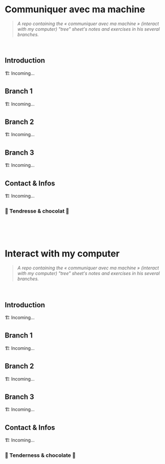 # Communiquer avec ma machine
<a name="FR"></a>
> _A repo containing the « communiquer avec ma machine » (interact with my computer) "tree" sheet's notes and exercises in his several branches._
<br>

## Introduction
<a name="IntroFR"></a>
:building_construction: Incoming...
<br>

## Branch 1
<a name="B1FR"></a>
:building_construction: Incoming...
<br>

## Branch 2
<a name="B2FR"></a>
:building_construction: Incoming...
<br>

## Branch 3
<a name="B3FR"></a>
:building_construction: Incoming...
<br>

## Contact & Infos
<a name="ContactFR"></a>
:building_construction: Incoming...
<br>

### 🫶 Tendresse & chocolat 🫶
<br><br><br>



# Interact with my computer
<a name="EN"></a>
> _A repo containing the « communiquer avec ma machine » (interact with my computer) "tree" sheet's notes and exercises in his several branches._
<br>

## Introduction
<a name="IntroEN"></a>
:building_construction: Incoming...
<br>

## Branch 1
<a name="B1EN"></a>
:building_construction: Incoming...
<br>

## Branch 2
<a name="B2EN"></a>
:building_construction: Incoming...
<br>

## Branch 3
<a name="B3EN"></a>
:building_construction: Incoming...
<br>

## Contact & Infos
<a name="ContactEN"></a>
:building_construction: Incoming...
<br>

### 🫶 Tenderness & chocolate 🫶

